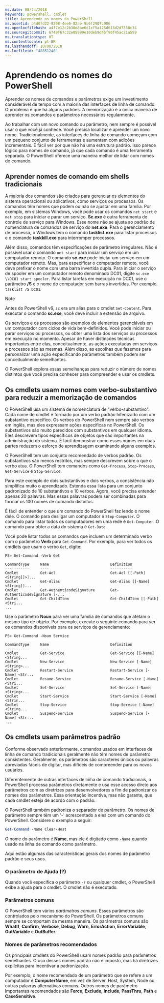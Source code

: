 ```yaml
---
ms.date: 08/24/2018
keywords: powershell, cmdlet
title: Aprendendo os nomes do PowerShell
ms.assetid: b4d0fd22-8298-4ee6-82ae-9b6f2907c986
ms.openlocfilehash: a4f7e12c2b30e8ae6d1cf5a125d613d2d7558c34
ms.sourcegitcommit: 6749f67c32e05999e10deb9d45f90f45ac21a599
ms.translationtype: HT
ms.contentlocale: pt-BR
ms.lasthandoff: 10/08/2018
ms.locfileid: "48851248"
---
```

# <a name="learning-powershell-names"></a>Aprendendo os nomes do PowerShell

Aprender os nomes de comandos e parâmetros exige um investimento considerável de tempo com a maioria das interfaces de linha de comando. O problema é que há alguns padrões. A memorização é a única maneira de aprender os comandos e parâmetros necessários regularmente.

Ao trabalhar com um novo comando ou parâmetro, nem sempre é possível usar o que você já conhece. Você precisa localizar e aprender um novo nome. Tradicionalmente, as interfaces de linha de comando começam com um pequeno conjunto de ferramentas e aumentam com adições incrementais. É fácil ver por que não há uma estrutura padrão.
Isso parece lógico para nomes de comando, já que cada comando é uma ferramenta separada. O PowerShell oferece uma maneira melhor de lidar com nomes de comando.

## <a name="learning-command-names-in-traditional-shells"></a>Aprender nomes de comando em shells tradicionais

A maioria dos comandos são criados para gerenciar os elementos do sistema operacional ou aplicativos, como serviços ou processos. Os comandos têm nomes que podem ou não se ajustar em uma família. Por exemplo, em sistemas Windows, você pode usar os comandos `net start` e `net stop` para iniciar e parar um serviço. **Sc.exe** é outra ferramenta de controle de serviço para Windows. Esse nome não se ajusta ao padrão de nomenclatura de comandos de serviço do **net.exe**. Para o gerenciamento de processo, o Windows tem o comando **tasklist.exe** para listar processos e o comando **taskkill.exe** para interromper processos.

Além disso, comandos têm especificações de parâmetro irregulares. Não é possível usar o comando `net start` para iniciar um serviço em um computador remoto. O comando **sc.exe** pode iniciar um serviço em um computador remoto. Mas, para especificar o computador remoto, você deve prefixar o nome com uma barra invertida dupla. Para iniciar o serviço de spooler em um computador remoto denominado DC01, digite `sc.exe \\DC01 start spooler`.
Para listar tarefas em execução no DC01, use o parâmetro **/S** e o nome do computador sem barras invertidas. Por exemplo, `tasklist /S DC01`.

> [!NOTE]
> Antes do PowerShell v6, `sc` era um alias para o cmdlet `Set-Content`. Para executar o comando **sc.exe**, você deve incluir a extensão de arquivo.

Os serviços e os processos são exemplos de elementos gerenciáveis em um computador com ciclos de vida bem-definidos. Você pode iniciar ou parar serviços ou processos, ou obter uma lista dos serviços ou processos em execução no momento. Apesar de haver distinções técnicas importantes entre elas, conceitualmente, as ações executadas em serviços e processos são as mesmas. Além disso, as escolhas que fazemos para personalizar uma ação especificando parâmetros também podem ser conceitualmente semelhantes.

O PowerShell explora essas semelhanças para reduzir o número de nomes distintos que você precisa conhecer para compreender e usar os cmdlets.

## <a name="cmdlets-use-verb-noun-names-to-reduce-command-memorization"></a>Os cmdlets usam nomes com verbo-substantivo para reduzir a memorização de comandos

O PowerShell usa um sistema de nomenclatura de "verbo-substantivo". Cada nome de cmdlet é formado por um verbo padrão hifenizado com um substantivo específico. Os verbos do PowerShell nem sempre são verbos em inglês, mas eles expressam ações específicas no PowerShell. Os substantivos são muito parecidos com substantivos em qualquer idioma. Eles descrevem tipos específicos de objetos que são importantes na administração do sistema. É fácil demonstrar como esses nomes em duas partes reduzem o esforço de aprendizagem examinando alguns exemplos.

O PowerShell tem um conjunto recomendado de verbos padrão. Os substantivos são menos restritos, mas sempre descrevem sobre o que o verbo atua. O PowerShell tem comandos como `Get-Process`, `Stop-Process`, `Get-Service` e `Stop-Service`.

Para este exemplo de dois substantivos e dois verbos, a consistência não simplifica muito o aprendizado. Estenda essa lista para um conjunto padronizado de 10 substantivos e 10 verbos. Agora, você precisa entender apenas 20 palavras.
Mas essas palavras podem ser combinadas para formar os 100 nomes de comando distintos.

É fácil de entender o que um comando do PowerShell faz lendo o nome dele. O comando para desligar um computador é `Stop-Computer`. O comando para listar todos os computadores em uma rede é `Get-Computer`. O comando para obter a data do sistema é `Get-Date`.

Você pode listar todos os comandos que incluem um determinado verbo com o parâmetro **Verb** para `Get-Command`. Por exemplo, para ver todos os cmdlets que usam o verbo `Get`, digite:

```
PS> Get-Command -Verb Get

CommandType     Name                            Definition
-----------     ----                            ----------
Cmdlet          Get-Acl                         Get-Acl [[-Path] <String[]>]...
Cmdlet          Get-Alias                       Get-Alias [[-Name] <String[]...
Cmdlet          Get-AuthenticodeSignature       Get-AuthenticodeSignature [-...
Cmdlet          Get-ChildItem                   Get-ChildItem [[-Path] <Stri...
...
```

Use o parâmetro **Noun** para ver uma família de comandos que afetam o mesmo tipo de objeto. Por exemplo, execute o seguinte comando para ver os comandos disponíveis para os serviços de gerenciamento:

```
PS> Get-Command -Noun Service

CommandType     Name                            Definition
-----------     ----                            ----------
Cmdlet          Get-Service                     Get-Service [[-Name] <String...
Cmdlet          New-Service                     New-Service [-Name] <String>...
Cmdlet          Restart-Service                 Restart-Service [-Name] <Str...
Cmdlet          Resume-Service                  Resume-Service [-Name] <Stri...
Cmdlet          Set-Service                     Set-Service [-Name] <String>...
Cmdlet          Start-Service                   Start-Service [-Name] <Strin...
Cmdlet          Stop-Service                    Stop-Service [-Name] <String...
Cmdlet          Suspend-Service                 Suspend-Service [-Name] <Str...
...
```

## <a name="cmdlets-use-standard-parameters"></a>Os cmdlets usam parâmetros padrão

Conforme observado anteriormente, comandos usados em interfaces de linha de comando tradicionais geralmente não têm nomes de parâmetro consistentes. Geralmente, os parâmetros são caracteres únicos ou palavras abreviadas fáceis de digitar, mas difíceis de compreender para os novos usuários.

Diferentemente de outras interfaces de linha de comando tradicionais, o PowerShell processa parâmetros diretamente e usa esse acesso direto aos parâmetros com as diretrizes para desenvolvedores a fim de padronizar os nomes dos parâmetros. Essa orientação incentiva, mas não garante, que cada cmdlet esteja de acordo com o padrão.

O PowerShell também padroniza o separador de parâmetro. Os nomes de parâmetro sempre têm um '-' acrescentado a eles com um comando do PowerShell. Considere o exemplo a seguir:

```powershell
Get-Command -Name Clear-Host
```

O nome do parâmetro é **Name**, mas ele é digitado como `-Name` quando usado na linha de comando como parâmetro.

Aqui estão algumas das características gerais dos nomes de parâmetro padrão e seus usos.

### <a name="the-help-parameter-"></a>O parâmetro de Ajuda (?)

Quando você especifica o parâmetro `-?` ou qualquer cmdlet, o PowerShell exibe a ajuda para o cmdlet.
O cmdlet não é executado.

### <a name="common-parameters"></a>Parâmetros comuns

O PowerShell tem vários *parâmetros comuns*. Esses parâmetros são controlados pelo mecanismo do PowerShell. Os parâmetros comuns sempre se comportam da mesma maneira. Os parâmetros comuns são **WhatIf**, **Confirm**, **Verbose**, **Debug**, **Warn**, **ErrorAction**, **ErrorVariable**, **OutVariable** e **OutBuffer**.

### <a name="recommended-parameter-names"></a>Nomes de parâmetros recomendados

Os principais cmdlets do PowerShell usam nomes padrão para parâmetros semelhantes. O uso desses nomes padrão não é imposto, mas há diretrizes explícitas para incentivar a padronização.

Por exemplo, o nome recomendado de um parâmetro que se refere a um computador é **ComputerName**, em vez de Server, Host, System, Node ou outras palavras alternativas comuns. Outros nomes de parâmetro importantes recomendados são **Force**, **Exclude**, **Include**, **PassThru**, **Path** e **CaseSensitive**.